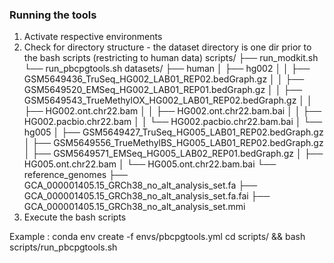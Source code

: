 ### Running the tools 
1) Activate respective environments
2) Check for directory structure - the dataset directory is one dir prior to the bash scripts (restricting to human data)
scripts/
├── run_modkit.sh
└── run_pbcpgtools.sh
datasets/
├── human
│   ├── hg002
│   │   ├── GSM5649436_TruSeq_HG002_LAB01_REP02.bedGraph.gz
│   │   ├── GSM5649520_EMSeq_HG002_LAB01_REP01.bedGraph.gz
│   │   ├── GSM5649543_TrueMethylOX_HG002_LAB01_REP02.bedGraph.gz
│   │   ├── HG002.ont.chr22.bam
│   │   ├── HG002.ont.chr22.bam.bai
│   │   ├── HG002.pacbio.chr22.bam
│   │   └── HG002.pacbio.chr22.bam.bai
│   └── hg005
│       ├── GSM5649427_TruSeq_HG005_LAB01_REP02.bedGraph.gz
│       ├── GSM5649556_TrueMethylBS_HG005_LAB01_REP02.bedGraph.gz
│       ├── GSM5649571_EMSeq_HG005_LAB02_REP01.bedGraph.gz
│       ├── HG005.ont.chr22.bam
│       └── HG005.ont.chr22.bam.bai
└── reference_genomes
    ├── GCA_000001405.15_GRCh38_no_alt_analysis_set.fa
    ├── GCA_000001405.15_GRCh38_no_alt_analysis_set.fa.fai
    ├── GCA_000001405.15_GRCh38_no_alt_analysis_set.mmi
3) Execute the bash scripts

Example :
conda env create -f envs/pbcpgtools.yml
cd scripts/ && bash scripts/run_pbcpgtools.sh
 
